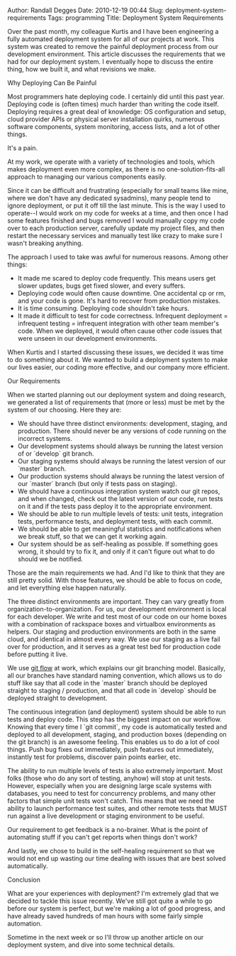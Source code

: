 Author: Randall Degges
Date: 2010-12-19 00:44
Slug: deployment-system-requirements
Tags: programming
Title: Deployment System Requirements


Over the past month, my colleague Kurtis and I have been engineering a fully
automated deployment system for all of our projects at work. This system was
created to remove the painful deployment process from our development
environment. This article discusses the requirements that we had for our
deployment system. I eventually hope to discuss the entire thing, how we built
it, and what revisions we make.

Why Deploying Can Be Painful

Most programmers hate deploying code. I certainly did until this past year.
Deploying code is (often times) much harder than writing the code itself.
Deploying requires a great deal of knowledge: OS configuration and setup, cloud
provider APIs or physical server installation quirks, numerous software
components, system monitoring, access lists, and a lot of other things.

It's a pain.

At my work, we operate with a variety of technologies and tools, which makes
deployment even more complex, as there is no one-solution-fits-all approach to
managing our various components easily.

Since it can be difficult and frustrating (especially for small teams like mine,
where we don't have any dedicated sysadmins), many people tend to ignore
deployment, or put it off till the last minute. This is the way I used to
operate--I would work on my code for weeks at a time, and then once I had some
features finished and bugs removed I would manually copy my code over to each
production server, carefully update my project files, and then restart the
necessary services and manually test like crazy to make sure I wasn't breaking
anything.

The approach I used to take was awful for numerous reasons. Among other things:

-   It made me scared to deploy code frequently. This means users get slower
    updates, bugs get fixed slower, and every suffers.
-   Deploying code would often cause downtime. One accidental cp or rm, and your
    code is gone. It's hard to recover from production mistakes.
-   It is time consuming. Deploying code shouldn't take hours.
-   It made it difficult to test for code correctness. Infrequent deployment =
    infrequent testing = infrequent integration with other team member's code.
    When we deployed, it would often cause other code issues that were unseen in
    our development environments.

When Kurtis and I started discussing these issues, we decided it was time to do
something about it. We wanted to build a deployment system to make our lives
easier, our coding more effective, and our company more efficient.

Our Requirements

When we started planning out our deployment system and doing research, we
generated a list of requirements that (more or less) must be met by the system
of our choosing. Here they are:

-   We should have three distinct environments: development, staging, and
    production. There should never be any versions of code running on the
    incorrect systems.
-   Our development systems should always be running the latest version of or
    \`develop\` git branch.
-   Our staging systems should always be running the latest version of our
    \`master\` branch.
-   Our production systems should always be running the latest version of our
    \`master\` branch (but only if tests pass on staging).
-   We should have a continuous integration system watch our git repos, and when
    changed, check out the latest version of our code, run tests on it and if
    the tests pass deploy it to the appropriate environment.
-   We should be able to run multiple levels of tests: unit tests, integration
    tests, performance tests, and deployment tests, with each commit.
-   We should be able to get meaningful statistics and notifications when we
    break stuff, so that we can get it working again.
-   Our system should be as self-healing as possible. If something goes wrong,
    it should try to fix it, and only if it can't figure out what to do should
    we be notified.

Those are the main requirements we had. And I'd like to think that they are
still pretty solid. With those features, we should be able to focus on code, and
let everything else happen naturally.

The three distinct environments are important. They can vary greatly from
organization-to-organization. For us, our development environment is local for
each developer. We write and test most of our code on our home boxes with a
combination of rackspace boxes and virtualbox environments as helpers. Our
staging and production environments are both in the same cloud, and identical in
almost every way. We use our staging as a live fail over for production, and it
serves as a great test bed for production code before putting it live.

We use [git flow][] at work, which explains our git branching model. Basically,
all our branches have standard naming convention, which allows us to do stuff
like say that all code in the \`master\` branch should be deployed straight to
staging / production, and that all code in \`develop\` should be deployed
straight to development.

The continuous integration (and deployment) system should be able to run tests
and deploy code. This step has the biggest impact on our workflow. Knowing that
every time I \`git commit\`, my code is automatically tested and deployed to all
development, staging, and production boxes (depending on the git branch) is an
awesome feeling. This enables us to do a lot of cool things. Push bug fixes out
immediately, push features out immediately, instantly test for problems,
discover pain points earlier, etc.

The ability to run multiple levels of tests is also extremely important. Most
folks (those who do any sort of testing, anyhow) will stop at unit tests.
However, especially when you are designing large scale systems with databases,
you need to test for concurrency problems, and many other factors that simple
unit tests won't catch. This means that we need the ability to launch
performance test suites, and other remote tests that MUST run against a live
development or staging environment to be useful.

Our requirement to get feedback is a no-brainer. What is the point of automating
stuff if you can't get reports when things don't work?

And lastly, we chose to build in the self-healing requirement so that we would
not end up wasting our time dealing with issues that are best solved
automatically.

Conclusion

What are your experiences with deployment? I'm extremely glad that we decided to
tackle this issue recently. We've still got quite a while to go before our
system is perfect, but we're making a lot of good progress, and have already
saved hundreds of man hours with some fairly simple automation.

Sometime in the next week or so I'll throw up another article on our deployment
system, and dive into some technical details.


  [git flow]: http://jeffkreeftmeijer.com/2010/why-arent-you-using-git-flow/ "git flow"
